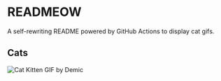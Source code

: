 # READMEOW

A self-rewriting README powered by GitHub Actions to display cat gifs.

## Cats

![Cat Kitten GIF by Demic](https://media2.giphy.com/media/3oriO0OEd9QIDdllqo/200.gif?cid=9acd02dafbzfq4nzg9zfjcm7zj5zrta43o8zxkklhnafeopn&ep=v1_gifs_search&rid=200.gif&ct=g)
